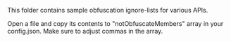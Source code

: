 This folder contains sample obfuscation ignore-lists for various APIs.

Open a file and copy its contents to "notObfuscateMembers" array in your config.json.
Make sure to adjust commas in the array.
